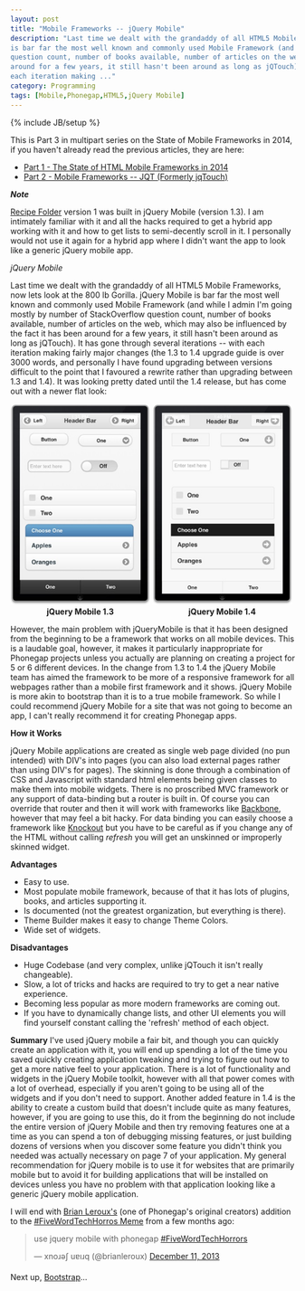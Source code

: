 ```yaml
---
layout: post
title: "Mobile Frameworks -- jQuery Mobile"
description: "Last time we dealt with the grandaddy of all HTML5 Mobile Frameworks, now lets look at the 800 lb Gorilla.  jQuery Mobile
is bar far the most well known and commonly used Mobile Framework (and while I admin I'm going mostly by number of StackOverflow
question count, number of books available, number of articles on the web, which may also be influenced by the fact it has been
around for a few years, it still hasn't been around as long as jQTouch). It has gone through several iterations -- with
each iteration making ..."
category: Programming
tags: [Mobile,Phonegap,HTML5,jQuery Mobile]
---
```

{% include JB/setup %}

This is Part 3 in multipart series on the State of Mobile Frameworks in 2014, if you haven't already read the previous articles, they are here:

* [Part 1 - The State of HTML Mobile Frameworks in 2014](/programming/2014/04/22/the-state-of-html-mobile-frameworks-in-2014/)
* [Part 2 - Mobile Frameworks -- JQT (Formerly jqTouch)](http://www.agingcoder.com/programming/2014/04/24/mobile-frameworks-jqt/)

***Note***

[Recipe Folder](http://recipe-folder.com) version 1 was built in jQuery Mobile (version 1.3).  I am intimately familiar
with it and all the hacks required to get a hybrid app working with it and how to get lists to semi-decently scroll in it.
I personally would not use it again for a hybrid app where I didn't want the app to look like a generic jQuery mobile app.  

*jQuery Mobile*

Last time we dealt with the grandaddy of all HTML5 Mobile Frameworks, now lets look at the 800 lb Gorilla.  jQuery Mobile
is bar far the most well known and commonly used Mobile Framework (and while I admin I'm going mostly by number of StackOverflow
question count, number of books available, number of articles on the web, which may also be influenced by the fact it has been
around for a few years, it still hasn't been around as long as jQTouch).  It has gone through several iterations -- with
each iteration making fairly major changes (the 1.3 to 1.4 upgrade guide is over 3000 words, and personally I have found
upgrading between versions difficult to the point that I favoured a rewrite rather than upgrading between 1.3 and 1.4).  It was
looking pretty dated until the 1.4 release, but has come out with a newer flat look:

<style>
.phoneComparison > div {
    display: inline-block;
    width: 49%;
    text-align: center;
    font-weight: bold;
}
</style>

<div class="phoneComparison">
<div>
<img src="/img/mobile_frameworks/jquerymobile-1.3.jpg">
<span>jQuery Mobile 1.3</span>
</div>

<div>
<img src="/img/mobile_frameworks/jquerymobile-1.4.jpg">
<span>jQuery Mobile 1.4</span>
</div>
</div>

However, the main problem with jQueryMobile is that it has been designed from the beginning to be a framework that
works on all mobile devices.  This is a laudable goal, however, it makes it particularly inappropriate for Phonegap
projects unless you actually are planning on creating a project for 5 or 6 different devices.  In the change from 1.3
to 1.4 the jQuery Mobile team has aimed the framework to be more of a responsive framework for all webpages rather than
a mobile first framework and it shows.  jQuery Mobile is more akin to bootstrap than it is to a true mobile framework.
So while I could recommend jQuery Mobile for a site that was not going to become an app, I can't really recommend it
for creating Phonegap apps.

**How it Works**

jQuery Mobile applications are created as single web page divided (no pun intended) with DIV's into pages (you can also load
external pages rather than using DIV's for pages).  The skinning is done through a combination of CSS and Javascript
with standard html elements being given classes to make them into mobile widgets.  There is no proscribed MVC framework
or any support of data-binding but a router is built in.  Of course you can override that router and then it will work with
frameworks like [Backbone](http://backbonejs.org/), however that may feel a bit hacky.  For data binding you can easily
choose a framework like [Knockout](http://knockoutjs.com/) but you have to be careful as if you change any of the HTML
without calling _refresh_ you will get an unskinned or improperly skinned widget.

**Advantages**
- Easy to use.
- Most populate mobile framework, because of that it has lots of plugins, books, and articles supporting it.
- Is documented (not the greatest organization, but everything is there).
- Theme Builder makes it easy to change Theme Colors.
- Wide set of widgets.

**Disadvantages**
- Huge Codebase (and very complex, unlike jQTouch it isn't really changeable).
- Slow, a lot of tricks and hacks are required to try to get a near native experience.
- Becoming less popular as more modern frameworks are coming out.
- If you have to dynamically change lists, and other UI elements you will find yourself constant calling the
  'refresh' method of each object.

**Summary**
I've used jQuery mobile a fair bit, and though you can quickly create an application with it, you will end up spending
a lot of the time you saved quickly creating application tweaking and trying to figure out how to get a more native
feel to your application.  There is a lot of functionality and widgets in the jQuery Mobile toolkit, however with all that
power comes with a lot of overhead, especially if you aren't going to be using all of the widgets and if you don't need
to support.  Another added feature in 1.4 is the ability to create a custom build that doesn't include quite as many
features, however, if you are going to use this, do it from the beginning do not include the entire version of jQuery Mobile
and then try removing features one at a time as you can spend a ton of debugging missing features, or just building
dozens of versions when you discover some feature you didn't think you needed was actually necessary on page 7 of your
application.  My general recommendation for jQuery mobile is to use it for websites that are primarily mobile but to avoid
it for building applications that will be installed on devices unless you have no problem with that application looking
like a generic jQuery mobile application.

I will end with [Brian Leroux's](https://twitter.com/brianleroux/) (one of Phonegap's original creators) addition to the
[#FiveWordTechHorros Meme](https://twitter.com/search?q=%23FiveWordTechHorrors&src=hash) from a few months ago:

<div style="width:500px;margin: 0 auto 20px;">
<blockquote class="twitter-tweet" lang="en"><p>use jquery mobile with phonegap <a href="https://twitter.com/search?q=%23FiveWordTechHorrors&amp;src=hash">#FiveWordTechHorrors</a></p>&mdash; xnoɹǝʃ uɐıɹq (@brianleroux) <a href="https://twitter.com/brianleroux/statuses/410650764101439488">December 11, 2013</a></blockquote>
<script async src="//platform.twitter.com/widgets.js" charset="utf-8"></script>
</div>



Next up, [Bootstrap](/programming/2014/05/08/mobile-frameworks-bootstrap/)...

